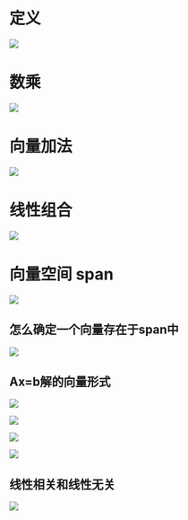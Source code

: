 # 定义
![](../photo/Pasted%20image%2020240219173051.png)

# 数乘
![](../photo/Pasted%20image%2020240219173109.png)

# 向量加法
![](../photo/Pasted%20image%2020240219173213.png)

# 线性组合
![](../photo/Pasted%20image%2020240219173302.png)

# 向量空间 span
![](../photo/Pasted%20image%2020240219175259.png)

## 怎么确定一个向量存在于span中
![](../photo/Pasted%20image%2020240219181755.png)

## Ax=b解的向量形式
![](../photo/Pasted%20image%2020240219190231.png)

![](../photo/Pasted%20image%2020240219190432.png)

![](../photo/Pasted%20image%2020240219190506.png)

![](../photo/Pasted%20image%2020240219191005.png)

## 线性相关和线性无关
![](../photo/Pasted%20image%2020240220091048.png)

